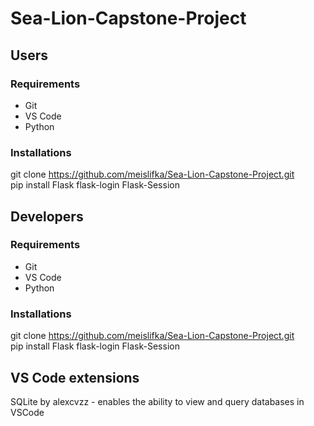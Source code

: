 # Sea-Lion-Capstone-Project

## Users

### Requirements
<ul>
  <li>Git</li>
  <li>VS Code</li>
  <li>Python</li>
</ul>

### Installations
git clone https://github.com/meislifka/Sea-Lion-Capstone-Project.git \
pip install Flask flask-login Flask-Session 


## Developers

### Requirements
<ul>
  <li>Git</li>
  <li>VS Code</li>
  <li>Python</li>
</ul>

### Installations
git clone https://github.com/meislifka/Sea-Lion-Capstone-Project.git \
pip install Flask flask-login Flask-Session 

## VS Code extensions
SQLite by alexcvzz - enables the ability to view and query databases in VSCode


